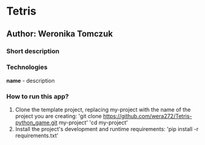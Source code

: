 # Tetris
## Author: Weronika Tomczuk
### Short description

### Technologies
 **name** - description

### How to run this app?
1. Clone the template project, replacing my-project with the name of the project you are creating: 
'git clone https://github.com/wera272/Tetris-python_game.git my-project' 'cd my-project'
2. Install the project's development and runtime requirements: 
'pip install -r requirements.txt'
